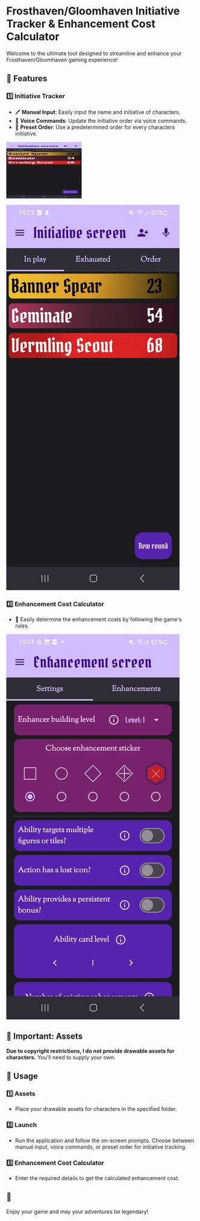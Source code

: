 # Frosthaven/Gloomhaven Initiative Tracker & Enhancement Cost Calculator

Welcome to the ultimate tool designed to streamline and enhance your Frosthaven/Gloomhaven gaming experience!

## 🚀 Features

### 1️⃣ Initiative Tracker
   - 🖊️ **Manual Input**: Easily input the name and initiative of characters.
   - 🎤 **Voice Commands**: Update the initiative order via voice commands.
   - 🔖 **Preset Order**: Use a predetermined order for every characters initiative.

<img src="readme_pictures/Initiative_screen.jpg" alt="Initiative screen" width="200" height="150" />

![Description of Image](readme_pictures/Initiative_screen.jpg)

### 2️⃣ Enhancement Cost Calculator
   - 🧮 Easily determine the enhancement costs by following the game's rules.

![Description of Image](readme_pictures/Enhancement_screen.jpg)

## 🛑 Important: Assets

**Due to copyright restrictions, I do not provide drawable assets for characters.** You'll need to supply your own.

## 📝 Usage

### 1️⃣ Assets
- Place your drawable assets for characters in the specified folder.

### 2️⃣ Launch
- Run the application and follow the on-screen prompts. Choose between manual input, voice commands, or preset order for initiative tracking.

### 3️⃣ Enhancement Cost Calculator
- Enter the required details to get the calculated enhancement cost.

## 🙏

Enjoy your game and may your adventures be legendary!
